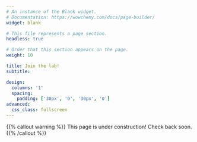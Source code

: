 ```yaml
---
# An instance of the Blank widget.
# Documentation: https://wowchemy.com/docs/page-builder/
widget: blank

# This file represents a page section.
headless: true

# Order that this section appears on the page.
weight: 10

title: Join the lab!
subtitle:

design:
  columns: '1'
  spacing:
    padding: ['30px', '0', '30px', '0']
advanced:
  css_class: fullscreen
---
```


{{% callout warning %}}
This page is under construction! Check back soon.
{{% /callout %}}
